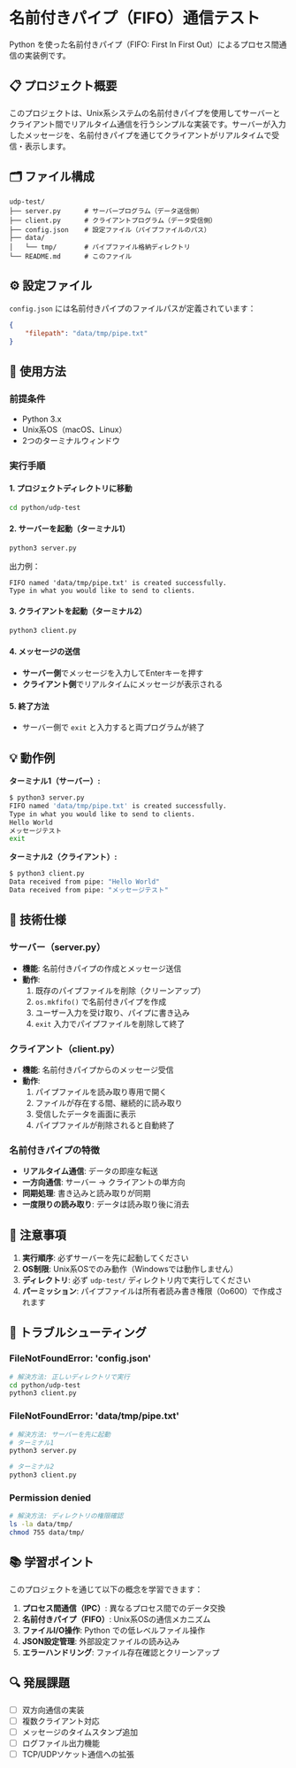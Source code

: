 # 名前付きパイプ（FIFO）通信テスト

Python を使った名前付きパイプ（FIFO: First In First Out）によるプロセス間通信の実装例です。

## 📋 プロジェクト概要

このプロジェクトは、Unix系システムの名前付きパイプを使用してサーバーとクライアント間でリアルタイム通信を行うシンプルな実装です。サーバーが入力したメッセージを、名前付きパイプを通じてクライアントがリアルタイムで受信・表示します。

## 🗂️ ファイル構成

```
udp-test/
├── server.py      # サーバープログラム（データ送信側）
├── client.py      # クライアントプログラム（データ受信側）
├── config.json    # 設定ファイル（パイプファイルのパス）
├── data/
│   └── tmp/       # パイプファイル格納ディレクトリ
└── README.md      # このファイル
```

## ⚙️ 設定ファイル

`config.json` には名前付きパイプのファイルパスが定義されています：

```json
{
    "filepath": "data/tmp/pipe.txt"
}
```

## 🚀 使用方法

### 前提条件
- Python 3.x
- Unix系OS（macOS、Linux）
- 2つのターミナルウィンドウ

### 実行手順

#### 1. プロジェクトディレクトリに移動
```bash
cd python/udp-test
```

#### 2. サーバーを起動（ターミナル1）
```bash
python3 server.py
```

出力例：
```
FIFO named 'data/tmp/pipe.txt' is created successfully.
Type in what you would like to send to clients.
```

#### 3. クライアントを起動（ターミナル2）
```bash
python3 client.py
```

#### 4. メッセージの送信
- **サーバー側**でメッセージを入力してEnterキーを押す
- **クライアント側**でリアルタイムにメッセージが表示される

#### 5. 終了方法
- サーバー側で `exit` と入力すると両プログラムが終了

## 💡 動作例

**ターミナル1（サーバー）:**
```bash
$ python3 server.py
FIFO named 'data/tmp/pipe.txt' is created successfully.
Type in what you would like to send to clients.
Hello World
メッセージテスト
exit
```

**ターミナル2（クライアント）:**
```bash
$ python3 client.py
Data received from pipe: "Hello World"
Data received from pipe: "メッセージテスト"
```

## 🔧 技術仕様

### サーバー（server.py）
- **機能**: 名前付きパイプの作成とメッセージ送信
- **動作**:
  1. 既存のパイプファイルを削除（クリーンアップ）
  2. `os.mkfifo()` で名前付きパイプを作成
  3. ユーザー入力を受け取り、パイプに書き込み
  4. `exit` 入力でパイプファイルを削除して終了

### クライアント（client.py）
- **機能**: 名前付きパイプからのメッセージ受信
- **動作**:
  1. パイプファイルを読み取り専用で開く
  2. ファイルが存在する間、継続的に読み取り
  3. 受信したデータを画面に表示
  4. パイプファイルが削除されると自動終了

### 名前付きパイプの特徴
- **リアルタイム通信**: データの即座な転送
- **一方向通信**: サーバー → クライアントの単方向
- **同期処理**: 書き込みと読み取りが同期
- **一度限りの読み取り**: データは読み取り後に消去

## 🚨 注意事項

1. **実行順序**: 必ずサーバーを先に起動してください
2. **OS制限**: Unix系OSでのみ動作（Windowsでは動作しません）
3. **ディレクトリ**: 必ず `udp-test/` ディレクトリ内で実行してください
4. **パーミッション**: パイプファイルは所有者読み書き権限（0o600）で作成されます

## 🐛 トラブルシューティング

### FileNotFoundError: 'config.json'
```bash
# 解決方法: 正しいディレクトリで実行
cd python/udp-test
python3 client.py
```

### FileNotFoundError: 'data/tmp/pipe.txt'
```bash
# 解決方法: サーバーを先に起動
# ターミナル1
python3 server.py

# ターミナル2
python3 client.py
```

### Permission denied
```bash
# 解決方法: ディレクトリの権限確認
ls -la data/tmp/
chmod 755 data/tmp/
```

## 📚 学習ポイント

このプロジェクトを通じて以下の概念を学習できます：

1. **プロセス間通信（IPC）**: 異なるプロセス間でのデータ交換
2. **名前付きパイプ（FIFO）**: Unix系OSの通信メカニズム
3. **ファイルI/O操作**: Python での低レベルファイル操作
4. **JSON設定管理**: 外部設定ファイルの読み込み
5. **エラーハンドリング**: ファイル存在確認とクリーンアップ

## 🔍 発展課題

- [ ] 双方向通信の実装
- [ ] 複数クライアント対応
- [ ] メッセージのタイムスタンプ追加
- [ ] ログファイル出力機能
- [ ] TCP/UDPソケット通信への拡張